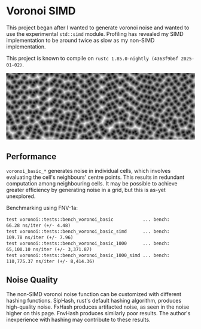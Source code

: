 # Voronoi SIMD 
This project began after I wanted to generate voronoi noise and wanted to use the experimental `std::simd` module. 
Profiling has revealed my SIMD implementation to be around twice as slow as my non-SIMD implementation. 

This project is known to compile on `rustc 1.85.0-nightly (4363f9b6f 2025-01-02)`. 

![voronoi noise visualization showing artifacted noise](example_noise.png)

## Performance
`voronoi_basic_*` generates noise in individual cells, which involves evaluating the cell's neighbours' centre points. 
This results in redundant computation among neighbouring cells. 
It may be possible to achieve greater efficiency by generating noise in a grid, but this is as-yet unexplored. 

Benchmarking using FNV-1a:
```
test voronoi::tests::bench_voronoi_basic           ... bench:          66.28 ns/iter (+/- 4.48)
test voronoi::tests::bench_voronoi_basic_simd      ... bench:         109.78 ns/iter (+/- 7.96)
test voronoi::tests::bench_voronoi_basic_1000      ... bench:      65,100.10 ns/iter (+/- 3,371.87)
test voronoi::tests::bench_voronoi_basic_1000_simd ... bench:     110,775.37 ns/iter (+/- 8,414.36)
```

## Noise Quality 
The non-SIMD voronoi noise function can be customized with different hashing functions. 
SipHash, rust's default hashing algorithm, produces high-quality noise. 
FxHash produces artifacted noise, as seen in the noise higher on this page. 
FnvHash produces similarly poor results. 
The author's inexperience with hashing may contribute to these results. 
